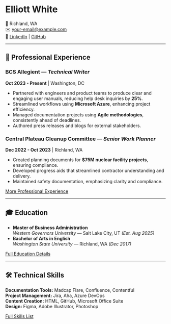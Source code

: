 # Elliott White

📍 Richland, WA  
✉️ [your-email@example.com](mailto:augustelliott.white@outlook.com)  
📂 [LinkedIn](https://www.linkedin.com/in/augustelliottwhite/) | [GitHub](https://github.com/your-profile)  

---

## 👔 Professional Experience

### **BCS Allegient** — _Technical Writer_  
**Oct 2023 - Present** | Washington, DC  
- Partnered with engineers and product teams to produce clear and engaging user manuals, reducing help desk inquiries by **25%**.  
- Streamlined workflows using **Microsoft Azure**, enhancing project efficiency.  
- Managed documentation projects using **Agile methodologies**, consistently ahead of deadlines.  
- Authored press releases and blogs for external stakeholders.  

### **Central Plateau Cleanup Committee** — _Senior Work Planner_  
**Dec 2022 - Oct 2023** | Richland, WA  
- Created planning documents for **$75M nuclear facility projects**, ensuring compliance.  
- Developed progress aids that streamlined contractor understanding and delivery.  
- Maintained safety documentation, emphasizing clarity and compliance.  

[More Professional Experience](data/experience.yml)

---

## 🎓 Education

- **Master of Business Administration**  
  _Western Governors University_ — Salt Lake City, UT _(Est. Aug 2025)_  
- **Bachelor of Arts in English**  
  _Washington State University_ — Richland, WA _(Dec 2017)_

[Full Education Details](data/education.yml)

---

## 🛠️ Technical Skills

**Documentation Tools:** Madcap Flare, Confluence, Contentful  
**Project Management:** Jira, Aha, Azure DevOps  
**Content Creation:** HTML, GitHub, Microsoft Office Suite  
**Design:** Figma, Adobe Illustrator, Photoshop  

[Full Skills List](data/skills.yml)
